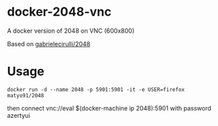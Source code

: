 # docker-2048-vnc

A docker version of 2048 on VNC (600x800)

Based on [gabrielecirulli/2048](https://github.com/gabrielecirulli/2048)

# Usage

    docker run -d --name 2048 -p 5901:5901 -it -e USER=firefox matyo91/2048

then connect vnc://eval $(docker-machine ip 2048):5901 with password azertyui
